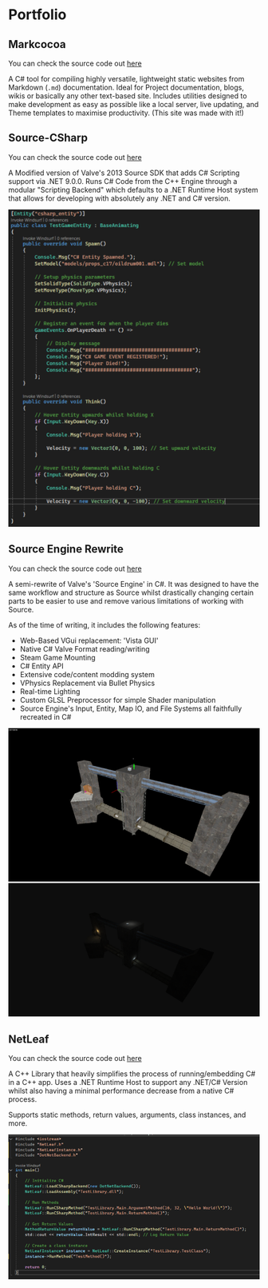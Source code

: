 # Portfolio

## Markcocoa
You can check the source code out [here](https://github.com/Tweety-Lab/Markocoa)

A C# tool for compiling highly versatile, lightweight static websites from Markdown (`.md`) documentation. Ideal for Project documentation, blogs, wikis or basically any other text-based site. Includes utilities designed to make development as easy as possible like a local server, live updating, and Theme templates to maximise productivity. (This site was made with it!)

## Source-CSharp
You can check the source code out [here](https://github.com/Tweety-Lab/source-csharp)

A Modified version of Valve's 2013 Source SDK that adds C# Scripting support via .NET 9.0.0. Runs C# Code from the C++ Engine through a modular "Scripting Backend" which defaults to a .NET Runtime Host system that allows for developing with absolutely any .NET and C# version.

![C# Source Entity](source-cs.png)

## Source Engine Rewrite
You can check the source code out [here](https://github.com/Tweety-Lab/SourceRewrite)

A semi-rewrite of Valve's 'Source Engine' in C#. It was designed to have the same workflow and structure as Source whilst drastically changing certain parts to be easier to use and remove various limitations of working with Source.

As of the time of writing, it includes the following features:
- Web-Based VGui replacement: 'Vista GUI'
- Native C# Valve Format reading/writing
- Steam Game Mounting
- C# Entity API
- Extensive code/content modding system
- VPhysics Replacement via Bullet Physics
- Real-time Lighting
- Custom GLSL Preprocessor for simple Shader manipulation
- Source Engine's Input, Entity, Map IO, and File Systems all faithfully recreated in C#

![VMF Rendered in Hammer](hammer-map.png)
![VMF Rendered in SourceRewrite](vmf-render-map.png)

## NetLeaf
You can check the source code out [here](https://github.com/Tweety-Lab/NetLeaf)

A C++ Library that heavily simplifies the process of running/embedding C# in a C++ app. Uses a .NET Runtime Host to support any .NET/C# Version whilst also having a minimal performance decrease from a native C# process. 

Supports static methods, return values, arguments, class instances, and more.

![NetLeaf Code](netleaf.png)